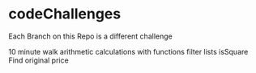 # codeChallenges
Each Branch on this Repo is a different challenge

10 minute walk
arithmetic
calculations with functions
filter lists
isSquare
Find original price
